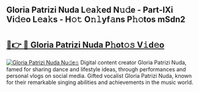 ## Gloria Patrizi Nuda L𝚎a𝚔ed N𝚞𝚍e - Part-IXi Vi𝚍𝚎o L𝚎a𝚔s - H𝚘𝚝 O𝚗𝚕yf𝚊ns P𝚑𝚘tos mSdn2

# <h2><a href="http://kf7czp3.oniu.top/?m=Gloria+Patrizi+Nuda">🔗👉 🔴 Gloria Patrizi Nuda P𝚑ot𝚘𝚜 V𝚒d𝚎o</a></h2>

[![Gloria Patrizi Nuda Nu𝚍e𝚜](https://i.imgur.com/0qMVB7G.gif)](http://kf7czp3.oniu.top/?m=Gloria+Patrizi+Nuda)
Digital content creator Gloria Patrizi Nuda, famed for sharing dance and lifestyle ideas, through performances and personal vlogs on social media. Gifted vocalist Gloria Patrizi Nuda, known for their remarkable singing abilities and achievements in the music world.  
